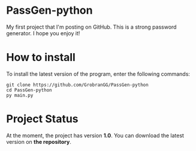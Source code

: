 # PassGen-python
My first project that I'm posting on GitHub. This is a strong password generator. I hope you enjoy it!

# How to install
To install the latest version of the program, enter the following commands:
```
git clone https://github.com/GrobranGG/PassGen-python
cd PassGen-python
py main.py
```

# Project Status
At the moment, the project has version __1.0__. You can download the latest version on __the repository__.
